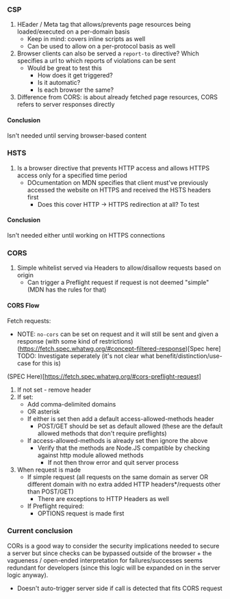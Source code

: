 ### CSP
1. HEader / Meta tag that allows/prevents page resources being loaded/executed on a per-domain basis
    - Keep in mind: covers inline scripts as well
    - Can be used to allow on a per-protocol basis as well
2. Browser clients can also be served a `report-to` directive? Which specifies a url to which reports of violations can be sent
    - Would be great to test this
        * How does it get triggered?
        * Is it automatic?
        * Is each browser the same?
3. Difference from CORS: is about already fetched page resources, CORS refers to server responses directly
#### Conclusion
Isn't needed until serving browser-based content

### HSTS 
1. Is a browser directive that prevents HTTP access and allows HTTPS access only for a specified time period
    - DOcumentation on MDN specifies that client must've previously accessed the website on HTTPS and received the HSTS headers first
        * Does this cover HTTP -> HTTPS redirection at all? To test

#### Conclusion
Isn't needed either until working on HTTPS connections

### CORS
1. Simple whitelist served via Headers to allow/disallow requests based on origin
    - Can trigger a Preflight request if request is not deemed "simple" (MDN has the rules for that)

#### CORS Flow
Fetch requests:
* NOTE: `no-cors` can be set on request and it will still be sent and given a response (with some kind of restrictions)
(https://fetch.spec.whatwg.org/#concept-filtered-response)[Spec here]
TODO: Investigate seperately (it's not clear what benefit/distinction/use-case for this is)

(SPEC Here)[https://fetch.spec.whatwg.org/#cors-preflight-request]
1. If not set - remove header
2. If set:
    - Add comma-delimited domains
    - OR asterisk
    - If either is set then add a default access-allowed-methods header
        * POST/GET should be set as default allowed (these are the default allowed methods that don't require preflights)
    - If access-allowed-methods is already set then ignore the above
        * Verify that the methods are Node.JS compatible by checking against http module allowed methods
            - If not then throw error and quit server process
3. When request is made
    - If simple request (all requests on the same domain as server OR different domain with no extra added HTTP headers*/requests other than POST/GET)
        * There are exceptions to HTTP Headers as well
    - If Preflight required:
        * OPTIONS request is made first

### Current conclusion
CORs is a good way to consider the security implications needed to secure a server but since checks can be bypassed outside of the browser + the vagueness / open-ended interpretation for failures/successes seems redundant for developers (since this logic will be expanded on in the server logic anyway).

* Doesn't auto-trigger server side if call is detected that fits CORS request 